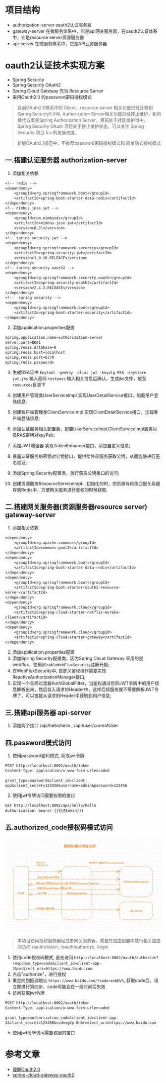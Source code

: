 # 项目结构
- authorization-server oauth2认证服务器
- gateway-server 在微服务体系中，它是api网关服务器，在oauth2认证体系中，它是resource server资源服务器
- api-server 在微服务体系中，它是API业务服务器

# oauth2认证技术实现方案
- Spring Security
- Spring Security OAuth2
- Spring Cloud Gateway 充当 Resource Server
- 采用Oauth2.0 的password密码授权模式

> 目前OAuth2.0体系中的 Client、resource server 相关功能已经迁移到Spring Security5.X中, Authorization Server相关功能已经停止维护，新的替代方案是Spring Authorization Server，目前处于社区维护当中。
> Spring Security OAuth 项目处于停止维护状态。可以关注 Spring Security 项目 5.x 的发展进度。

> 新版OAuth2.1规范中，不推荐password密码授权模式和 简单隐式授权模式

## 一.搭建认证服务器 authorization-server
1. 添加相关依赖
```
<!-- redis -->
<dependency>
    <groupId>org.springframework.boot</groupId>
    <artifactId>spring-boot-starter-data-redis</artifactId>
</dependency>
<!-- nimbus jose jwt -->
<dependency>
    <groupId>com.nimbusds</groupId>
    <artifactId>nimbus-jose-jwt</artifactId>
    <version>8.21</version>
</dependency>
<!-- spring security jwt -->
<dependency>
    <groupId>org.springframework.security</groupId>
    <artifactId>spring-security-jwt</artifactId>
    <version>1.0.10.RELEASE</version>
</dependency>
<!-- spring security oauth2 -->
<dependency>
    <groupId>org.springframework.security.oauth</groupId>
    <artifactId>spring-security-oauth2</artifactId>
    <version>2.4.2.RELEASE</version>
</dependency>
<!--  spring security -->
<dependency>
    <groupId>org.springframework.boot</groupId>
    <artifactId>spring-boot-starter-security</artifactId>
</dependency>
```

2. 添加application.properties配置
```properties
spring.application.name=authorization-server
server.port=8001
spring.redis.database=0
spring.redis.host=localhost
spring.redis.port=6379
spring.redis.password=
```

3. 生成RSA证书
`keytool -genkey -alias jwt -keyalg RSA -keystore jwt.jks`
输入密码 `testpass` 输入相关信息后确认，生成jks文件，放至`resources`目录下

4. 创建用户管理类UserServiceImpl 实现UserDetailService接口，加载用户登陆信息;
5. 创建客户端管理类ClientServiceImpl 实现ClientDetailService接口，加载客户端登陆信息;
6. 添加认证服务相关配置类，配置UserServiceImpl,ClientServiceImpl服务以及RAS密钥对keyPair;
7. 添加JWT增强器 实现TokenEnhancer接口，添加自定义信息;
8. 暴露认证服务的密钥对公钥接口，提供给外部服务获取公钥，从而能够进行签名验证;
9. 添加Spring Security配置类，放行获取公钥接口的访问;
10. 创建资源服务ResourceServiceImpl，初始化的时，把资源与角色匹配关系缓存到Redis中，方便网关服务进行鉴权的时候获取;

## 二.搭建网关服务器(资源服务器resource server) gateway-server
1. 添加相关依赖
```
<dependency>
    <groupId>org.apache.commons</groupId>
    <artifactId>commons-pool2</artifactId>
</dependency>
<dependency>
    <groupId>org.springframework.boot</groupId>
    <artifactId>spring-boot-starter-data-redis</artifactId>
</dependency>
<dependency>
    <groupId>org.springframework.boot</groupId>
    <artifactId>spring-boot-starter-oauth2-resource-server</artifactId>
</dependency>
<dependency>
    <groupId>org.springframework.cloud</groupId>
    <artifactId>spring-cloud-starter-netflix-eureka-client</artifactId>
</dependency>
<dependency>
    <groupId>org.springframework.cloud</groupId>
    <artifactId>spring-cloud-starter-gateway</artifactId>
</dependency>
```

2. 添加application.properties配置
3. 添加Spring Security配置类，因为Spring Cloud Gateway 采用的是webflux，使用`@EnableWebFluxSecurity`注解开启;
4. 在WebFluxSecurity中, 自定义鉴权操作需要实现ReactiveAuthorizationManager接口;
5. 实现一个全局过滤器AuthGlobalFilter，当鉴权通过后将JWT令牌中的用户信息解析出来，然后存入请求的Header中，这样后续服务就不需要解析JWT令牌了，可以直接从请求的Header中获取到用户信息;

## 三.搭建api服务器 api-server
1. 添加两个接口 /api/hello/hello , /api/user/currentUser

## 四.password模式访问
1. 使用password密码模式, 获取jwt令牌 
```http request
POST http://localhost:8002/oauth/token
Content-Type: application/x-www-form-urlencoded

grant_type=password&client_id=client-app&client_secret=123456&username=admin&password=123456
```

2. 使用jwt令牌访问需要权限的接口
```http request
GET http://localhost:8002/api/hello/hello
Authorization: bearer {{合法token}}}
```

## 五.authorized_code授权码模式访问

![授权码](doc/authorization_code_mode.png)
> 本项目访问授权服务器经过来网关服务器，需要在路由配置中放行相关路由的访问 /oauth/token, /oauth/authorize, /login

1. 使用code授权码模式, 首先访问 `http://localhost:8002/oauth/authorize?response_type=code&client_id=client-app-2&redirect_uri=https://www.baidu.com`
2. 点击"authorize"，进行授权
3. 重定向到回调地址 `https://www.baidu.com/?code=exbDV5`, 获取code后，请立即进行第四步，code可能会在一段时间后失效
4. 访问获取jwt令牌
```http request
POST http://localhost:8002/oauth/token
Content-Type: application/x-www-form-urlencoded

grant_type=authorization_code&client_id=client-app-2&client_secret=123456&code=gXp-0n&rediect_uri=https://www.baidu.com
```

5. 使用jwt令牌访问需要权限的接口



# 参考文章
- [理解Oauth2.0](http://www.ruanyifeng.com/blog/2014/05/oauth_2_0.html)
- [spring-cloud-gateway-oauth2](https://github.com/it-wwh/spring-cloud-gateway-oauth2)
